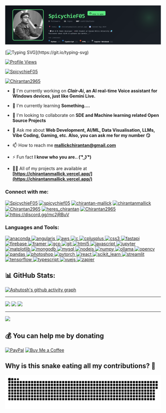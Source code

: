 ![SpicychieF05's GitHub Banner](https://raw.githubusercontent.com/SpicychieF05/SpicychieF05/main/banner.png)


[![Typing SVG](https://readme-typing-svg.demolab.com?font=Press+Start+2P&pause=1000&color=56D364&center=true&width=800&height=60&lines=Welcome+to+Chirantan's+GitHub;He+is+a+Coder%2C;He+is+a+Developer%2C;He+is+a+Software+Engineer%2C;He+is+an+AI%2FML+Enthusiasts%2C;And+many+more.)](https://git.io/typing-svg)

[![Profile Views](https://komarev.com/ghpvc/?username=spicychief05&label=Profile%20Views&color=0e75b6&style=flat)](https://github.com/spicychief05)


<p align="left"> <a href="https://github.com/ryo-ma/github-profile-trophy"><img src="https://github-profile-trophy.vercel.app/?username=SpicychieF05" alt="SpicychieF05" /></a> </p>


<p align="left"> <a href="https://twitter.com/Chirantan2965" target="blank"><img src="https://img.shields.io/twitter/follow/Chirantan2965?logo=twitter&style=for-the-badge" alt="Chirantan2965" /></a> </p>

- 🔭 I'm currently working on ***Clair-Ai*, an AI real-time Voice assistant for Windows devices, just like Gemini Live.**

- 🌱 I'm currently learning **Something....**

- 👯 I'm looking to collaborate on **SDE and Machine learning related Open Source Projects**

- 💬 Ask me about **Web Development, AI/ML, Data Visualisation, LLMs, Vibe Coding, Gaming, etc.
Also, you can ask me for my number 😏**

- 📫 How to reach me **mallickchirantan@gmail.com**

- ⚡ Fun fact **I know who you are..
( ͡° ͜ʖ ͡°)**

- 👨‍💻 All of my projects are available at **[https://chirantanmallick.vercel.app/](https://chirantanmallick.vercel.app/)**

<h3 align="left">Connect with me:</h3>
<p align="left">
<a href="https://github.com/SpicychieF05" target="blank"><img align="center" src="https://raw.githubusercontent.com/rahuldkjain/github-profile-readme-generator/master/src/images/icons/Social/github.svg" alt="SpicychieF05" height="30" width="40" /></a>
<a href="https://dev.to/spicychief05" target="blank"><img align="center" src="https://raw.githubusercontent.com/rahuldkjain/github-profile-readme-generator/master/src/images/icons/Social/devto.svg" alt="spicychief05" height="30" width="40" /></a>
<a href="https://linkedin.com/in/chirantan-mallick" target="blank"><img align="center" src="https://raw.githubusercontent.com/rahuldkjain/github-profile-readme-generator/master/src/images/icons/Social/linked-in-alt.svg" alt="chirantan-mallick" height="30" width="40" /></a>
<a href="https://kaggle.com/chirantanmallick" target="blank"><img align="center" src="https://raw.githubusercontent.com/rahuldkjain/github-profile-readme-generator/master/src/images/icons/Social/kaggle.svg" alt="chirantanmallick" height="30" width="40" /></a>
<a href="https://fb.com/Chirantan2965" target="blank"><img align="center" src="https://raw.githubusercontent.com/rahuldkjain/github-profile-readme-generator/master/src/images/icons/Social/facebook.svg" alt="Chirantan2965" height="30" width="40" /></a>
<a href="https://instagram.com/heres_chirantan" target="blank"><img align="center" src="https://raw.githubusercontent.com/rahuldkjain/github-profile-readme-generator/master/src/images/icons/Social/instagram.svg" alt="heres_chirantan" height="30" width="40" /></a>
<a href="https://twitter.com/Chirantan2965" target="blank"><img align="center" src="https://raw.githubusercontent.com/rahuldkjain/github-profile-readme-generator/master/src/images/icons/Social/twitter.svg" alt="Chirantan2965" height="30" width="40" /></a>
<a href="https://discord.gg/https://discord.gg/mc2jRBuV" target="blank"><img align="center" src="https://raw.githubusercontent.com/rahuldkjain/github-profile-readme-generator/master/src/images/icons/Social/discord.svg" alt="https://discord.gg/mc2jRBuV" height="30" width="40" /></a>
</p>

<h3 align="left">Languages and Tools:</h3>
<p align="left"> <a href="https://developer.mozilla.org/en-US/docs/Web/anaconda" target="_blank" rel="noreferrer"> <img src="https://skillicons.dev/icons?i=anaconda" alt="anaconda" width="40" height="40"/> </a> <a href="https://developer.mozilla.org/en-US/docs/Web/angularjs" target="_blank" rel="noreferrer"> <img src="https://skillicons.dev/icons?i=angular" alt="angularjs" width="40" height="40"/> </a> <a href="https://developer.mozilla.org/en-US/docs/Web/aws" target="_blank" rel="noreferrer"> <img src="https://skillicons.dev/icons?i=aws" alt="aws" width="40" height="40"/> </a> <a href="https://developer.mozilla.org/en-US/docs/Web/c" target="_blank" rel="noreferrer"> <img src="https://skillicons.dev/icons?i=c" alt="c" width="40" height="40"/> </a> <a href="https://developer.mozilla.org/en-US/docs/Web/cplusplus" target="_blank" rel="noreferrer"> <img src="https://skillicons.dev/icons?i=cpp" alt="cplusplus" width="40" height="40"/> </a> <a href="https://developer.mozilla.org/en-US/docs/Web/css3" target="_blank" rel="noreferrer"> <img src="https://skillicons.dev/icons?i=css" alt="css3" width="40" height="40"/> </a> <a href="https://developer.mozilla.org/en-US/docs/Web/fastapi" target="_blank" rel="noreferrer"> <img src="https://skillicons.dev/icons?i=fastapi" alt="fastapi" width="40" height="40"/> </a> <a href="https://developer.mozilla.org/en-US/docs/Web/firebase" target="_blank" rel="noreferrer"> <img src="https://skillicons.dev/icons?i=firebase" alt="firebase" width="40" height="40"/> </a> <a href="https://developer.mozilla.org/en-US/docs/Web/framer" target="_blank" rel="noreferrer"> <img src="https://cdn.simpleicons.org/framer" alt="framer" width="40" height="40"/> </a> <a href="https://developer.mozilla.org/en-US/docs/Web/gcp" target="_blank" rel="noreferrer"> <img src="https://skillicons.dev/icons?i=gcp" alt="gcp" width="40" height="40"/> </a> <a href="https://developer.mozilla.org/en-US/docs/Web/git" target="_blank" rel="noreferrer"> <img src="https://skillicons.dev/icons?i=git" alt="git" width="40" height="40"/> </a> <a href="https://developer.mozilla.org/en-US/docs/Web/html5" target="_blank" rel="noreferrer"> <img src="https://skillicons.dev/icons?i=html" alt="html5" width="40" height="40"/> </a> <a href="https://developer.mozilla.org/en-US/docs/Web/javascript" target="_blank" rel="noreferrer"> <img src="https://skillicons.dev/icons?i=js" alt="javascript" width="40" height="40"/> </a> <a href="https://developer.mozilla.org/en-US/docs/Web/jupyter" target="_blank" rel="noreferrer"> <img src="https://cdn.jsdelivr.net/gh/devicons/devicon/icons/jupyter/jupyter-original-wordmark.svg" alt="jupyter" width="40" height="40"/> </a> <a href="https://developer.mozilla.org/en-US/docs/Web/matplotlib" target="_blank" rel="noreferrer"> <img src="https://cdn.jsdelivr.net/gh/devicons/devicon/icons/matplotlib/matplotlib-original.svg" alt="matplotlib" width="40" height="40"/> </a> <a href="https://developer.mozilla.org/en-US/docs/Web/mongodb" target="_blank" rel="noreferrer"> <img src="https://skillicons.dev/icons?i=mongodb" alt="mongodb" width="40" height="40"/> </a> <a href="https://developer.mozilla.org/en-US/docs/Web/mysql" target="_blank" rel="noreferrer"> <img src="https://skillicons.dev/icons?i=mysql" alt="mysql" width="40" height="40"/> </a> <a href="https://developer.mozilla.org/en-US/docs/Web/nodejs" target="_blank" rel="noreferrer"> <img src="https://skillicons.dev/icons?i=nodejs" alt="nodejs" width="40" height="40"/> </a> <a href="https://developer.mozilla.org/en-US/docs/Web/numpy" target="_blank" rel="noreferrer"> <img src="https://cdn.jsdelivr.net/gh/devicons/devicon/icons/numpy/numpy-original.svg" alt="numpy" width="40" height="40"/> </a> <a href="https://developer.mozilla.org/en-US/docs/Web/ollama" target="_blank" rel="noreferrer"> <img src="https://cdn.simpleicons.org/ollama" alt="ollama" width="40" height="40"/> </a> <a href="https://developer.mozilla.org/en-US/docs/Web/opencv" target="_blank" rel="noreferrer"> <img src="https://skillicons.dev/icons?i=opencv" alt="opencv" width="40" height="40"/> </a> <a href="https://developer.mozilla.org/en-US/docs/Web/pandas" target="_blank" rel="noreferrer"> <img src="https://cdn.jsdelivr.net/gh/devicons/devicon/icons/pandas/pandas-original.svg" alt="pandas" width="40" height="40"/> </a> <a href="https://developer.mozilla.org/en-US/docs/Web/photoshop" target="_blank" rel="noreferrer"> <img src="https://skillicons.dev/icons?i=photoshop" alt="photoshop" width="40" height="40"/> </a> <a href="https://developer.mozilla.org/en-US/docs/Web/pytorch" target="_blank" rel="noreferrer"> <img src="https://skillicons.dev/icons?i=pytorch" alt="pytorch" width="40" height="40"/> </a> <a href="https://developer.mozilla.org/en-US/docs/Web/react" target="_blank" rel="noreferrer"> <img src="https://skillicons.dev/icons?i=react" alt="react" width="40" height="40"/> </a> <a href="https://developer.mozilla.org/en-US/docs/Web/scikit_learn" target="_blank" rel="noreferrer"> <img src="https://skillicons.dev/icons?i=scikitlearn" alt="scikit_learn" width="40" height="40"/> </a> <a href="https://developer.mozilla.org/en-US/docs/Web/streamlit" target="_blank" rel="noreferrer"> <img src="https://cdn.simpleicons.org/streamlit/FF4B4B" alt="streamlit" width="40" height="40"/> </a> <a href="https://developer.mozilla.org/en-US/docs/Web/tensorflow" target="_blank" rel="noreferrer"> <img src="https://skillicons.dev/icons?i=tensorflow" alt="tensorflow" width="40" height="40"/> </a> <a href="https://developer.mozilla.org/en-US/docs/Web/typescript" target="_blank" rel="noreferrer"> <img src="https://skillicons.dev/icons?i=ts" alt="typescript" width="40" height="40"/> </a> <a href="https://developer.mozilla.org/en-US/docs/Web/vuejs" target="_blank" rel="noreferrer"> <img src="https://skillicons.dev/icons?i=vue" alt="vuejs" width="40" height="40"/> </a> <a href="https://developer.mozilla.org/en-US/docs/Web/zapier" target="_blank" rel="noreferrer"> <img src="https://cdn.simpleicons.org/zapier/FF4A00" alt="zapier" width="40" height="40"/> </a></p>

## 📊 GitHub Stats:
[![Ashutosh's github activity graph](https://github-readme-activity-graph.vercel.app/graph?username=SpicychieF05&bg_color=000000&color=79a3d2&line=26a641&point=ff0000&area=true&hide_border=true)](https://github.com/ashutosh00710/github-readme-activity-graph)

---
![](https://github-readme-stats.vercel.app/api?username=SpicychieF05&theme=tokyonight&hide_border=false&include_all_commits=true&count_private=false)
![](https://nirzak-streak-stats.vercel.app/?user=SpicychieF05&theme=tokyonight&hide_border=false)
![](https://github-readme-stats.vercel.app/api/top-langs/?username=SpicychieF05&theme=tokyonight&hide_border=false&include_all_commits=true&count_private=false&layout=compact)

---
[![](https://visitcount.itsvg.in/api?id=SpicychieF05&icon=0&color=0)](https://visitcount.itsvg.in)


## 💰 You can help me by donating
[![PayPal](https://img.shields.io/badge/PayPal-00457C?style=for-the-badge&logo=paypal&logoColor=white)](https://paypal.me/chirantan2965?country.x=IN&locale.x=en_GB)
[![Buy Me a Coffee](https://img.shields.io/badge/Buy%20Me%20a%20Coffee-FFDD00?style=for-the-badge&logo=buy-me-a-coffee&logoColor=black)](https://www.buymeacoffee.com/chirantan_mallick)


## Why is this snake eating all my contributions? 🤨 


![Snake SVG](https://raw.githubusercontent.com/SpicychieF05/SpicychieF05/output/github-snake-dark.svg)
